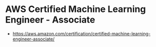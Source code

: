 # AWS Certified Machine Learning Engineer - Associate

- https://aws.amazon.com/certification/certified-machine-learning-engineer-associate/
